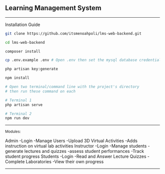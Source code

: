## Learning Management System

---

Installation Guide

```bash
git clone https://github.com/itsmenoahpoli/lms-web-backend.git

cd lms-web-backend

composer install

cp .env.example .env # Open .env then set the mysql database credentials

php artisan key:generate

npm install

# Open two terminal/command line with the project's directory
# then run these command on each

# Terminal 1
php artisan serve

# Terminal 2
npm run dev
```

---

<small>Modules:</small>

Admin
-Login
-Manage Users
-Upload 3D Virtual Activities
-Adds instruction on virtual lab activities
Instructor
-Login
-Manage students
-generate lectures and quizzes
-assess student performances
-Track student progress
Students
-Login
-Read and Answer Lecture Quizzes
-Complete Laboratories
-View their own progress

---

